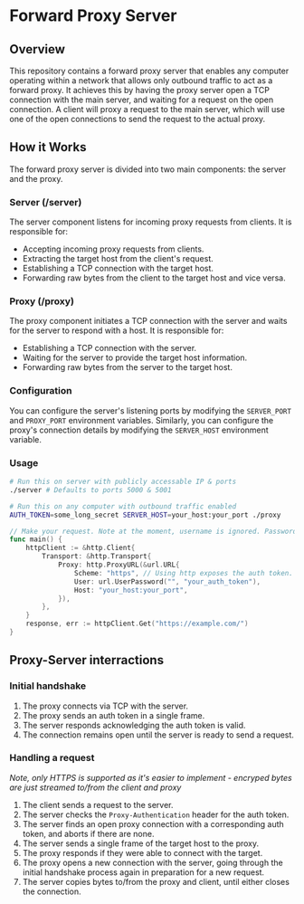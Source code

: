# Forward Proxy Server

## Overview

This repository contains a forward proxy server that enables any computer operating within a network that allows only outbound traffic to act as a forward proxy. It achieves this by having the proxy server open a TCP connection with the main server, and waiting for a request on the open connection. A client will proxy a request to the main server, which will use one of the open connections to send the request to the actual proxy.

## How it Works

The forward proxy server is divided into two main components: the server and the proxy.

### Server (/server)

The server component listens for incoming proxy requests from clients. It is responsible for:

- Accepting incoming proxy requests from clients.
- Extracting the target host from the client's request.
- Establishing a TCP connection with the target host.
- Forwarding raw bytes from the client to the target host and vice versa.

### Proxy (/proxy)

The proxy component initiates a TCP connection with the server and waits for the server to respond with a host. It is responsible for:

- Establishing a TCP connection with the server.
- Waiting for the server to provide the target host information.
- Forwarding raw bytes from the server to the target host.

### Configuration
You can configure the server's listening ports by modifying the `SERVER_PORT` and `PROXY_PORT` environment variables. Similarly, you can configure the proxy's connection details by modifying the `SERVER_HOST` environment variable.

### Usage
```bash
# Run this on server with publicly accessable IP & ports
./server # Defaults to ports 5000 & 5001
```

```bash
# Run this on any computer with outbound traffic enabled
AUTH_TOKEN=some_long_secret SERVER_HOST=your_host:your_port ./proxy
```

```go
// Make your request. Note at the moment, username is ignored. Password should be the auth token.
func main() {
	httpClient := &http.Client{
		Transport: &http.Transport{
			Proxy: http.ProxyURL(&url.URL{
				Scheme: "https", // Using http exposes the auth token.
				User: url.UserPassword("", "your_auth_token"),
				Host: "your_host:your_port",
			}),
		},
	}
	response, err := httpClient.Get("https://example.com/")
}
```

## Proxy-Server interractions
### Initial handshake
1. The proxy connects via TCP with the server.
2. The proxy sends an auth token in a single frame.
3. The server responds acknowledging the auth token is valid.
4. The connection remains open until the server is ready to send a request.

### Handling a request
*Note, only HTTPS is supported as it's easier to implement - encryped bytes are just streamed to/from the client and proxy*  
1. The client sends a request to the server.
2. The server checks the `Proxy-Authentication` header for the auth token.
3. The server finds an open proxy connection with a corresponding auth token, and aborts if there are none.
4. The server sends a single frame of the target host to the proxy.
5. The proxy responds if they were able to connect with the target.
6. The proxy opens a new connection with the server, going through the initial handshake process again in preparation for a new request.
6. The server copies bytes to/from the proxy and client, until either closes the connection.